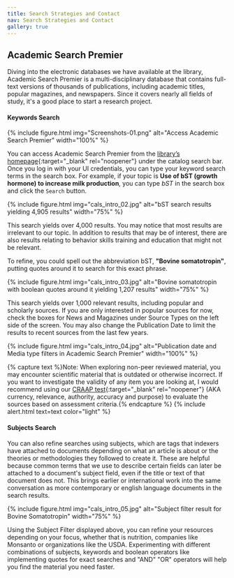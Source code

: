 ```yaml
---
title: Search Strategies and Contact
nav: Search Strategies and Contact
gallery: true
---
```


## Academic Search Premier

Diving into the electronic databases we have available at the library, Academic Search Premier is a multi-disciplinary database that contains full-text versions of thousands of publications, including academic titles, popular magazines, and newspapers. Since it covers nearly all fields of study, it's a good place to start a research project.

#### Keywords Search

{% include figure.html img="Screenshots-01.png" alt="Access Academic Search Premier" width="100%" %}

You can access Academic Search Premier from the [library’s homepage](https://www.lib.uidaho.edu/){:target="_blank" rel="noopener"} under the catalog search bar. Once you log in with your UI credentials, you can type your keyword search terms in the search box. For example, if your topic is **Use of bST (growth hormone) to increase milk production**, you can type *bST* in the search box and click the `Search` button. 

{% include figure.html img="cals_intro_02.jpg" alt="bST search results yielding 4,905 results" width="75%" %}

This search yields over 4,000 results. You may notice that most results are irrelevant to our topic. In addition to results that may be of interest, there are also results relating to behavior skills training and education that might not be relevant. 

To refine, you could spell out the abbreviation bST, **"Bovine somatotropin"**, putting quotes around it to search for this exact phrase.

{% include figure.html img="cals_intro_03.jpg" alt="Bovine somatotropin with boolean quotes around it yielding 1,207 results" width="75%" %}

This search yields over 1,000 relevant results, including popular and scholarly sources. If you are only interested in popular sources for now, check the boxes for News and Magazines under Source Types on the left side of the screen. You may also change the Publication Date to limit the results to recent sources from the last few years. 

{% include figure.html img="cals_intro_04.jpg" alt="Publication date and Media type filters in Academic Search Premier" width="100%" %}

{% capture text %}Note: When exploring non-peer reviewed material, you may encounter scientific material that is outdated or otherwise incorrect. If you want to investigate the validity of any item you are looking at, I would recommend using our [CRAAP test](https://libguides.uidaho.edu/c.php?g=363237&p=2453602){:target="_blank" rel="noopener"} (AKA currency, relevance, authority, accuracy and purpose) to evaluate the sources based on assessment criteria.{% endcapture %}
{% include alert.html text=text color="light" %}

#### Subjects Search

You can also refine searches using subjects, which are tags that indexers have attached to documents depending on what an article is about or the theories or methodologies they followed to create it. These are helpful because common terms that we use to describe certain fields can later be attached to a document's subject field, even if the title or text of that document does not. This brings earlier or international work into the same conversation as more contemporary or english language documents in the search results.

{% include figure.html img="cals_intro_05.jpg" alt="Subject filter result for Bovine Somatotropin" width="75%" %}

Using the Subject Filter displayed above, you can refine your resources depending on your focus, whether that is nutrition, companies like Monsanto or organizations like the USDA. Experimenting with different combinations of subjects, keywords and boolean operators like implementing quotes for exact searches and "AND" "OR" operators will help you find the material you need faster.
